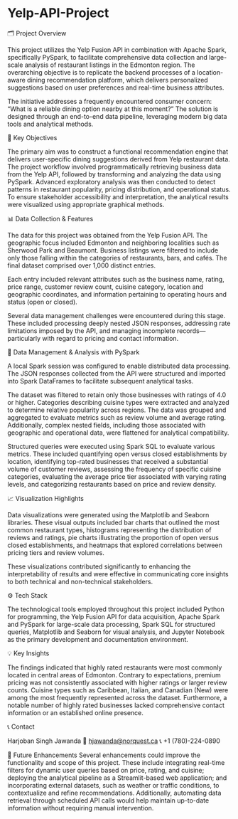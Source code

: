 # Yelp-API-Project

🗂️ Project Overview

This project utilizes the Yelp Fusion API in combination with Apache Spark, specifically PySpark, to facilitate comprehensive data collection and large-scale analysis of restaurant listings in the Edmonton region. The overarching objective is to replicate the backend processes of a location-aware dining recommendation platform, which delivers personalized suggestions based on user preferences and real-time business attributes.

The initiative addresses a frequently encountered consumer concern: “What is a reliable dining option nearby at this moment?” The solution is designed through an end-to-end data pipeline, leveraging modern big data tools and analytical methods.

🎯 Key Objectives

The primary aim was to construct a functional recommendation engine that delivers user-specific dining suggestions derived from Yelp restaurant data. The project workflow involved programmatically retrieving business data from the Yelp API, followed by transforming and analyzing the data using PySpark. Advanced exploratory analysis was then conducted to detect patterns in restaurant popularity, pricing distribution, and operational status. To ensure stakeholder accessibility and interpretation, the analytical results were visualized using appropriate graphical methods.

📊 Data Collection & Features

The data for this project was obtained from the Yelp Fusion API. The geographic focus included Edmonton and neighboring localities such as Sherwood Park and Beaumont. Business listings were filtered to include only those falling within the categories of restaurants, bars, and cafés. The final dataset comprised over 1,000 distinct entries.

Each entry included relevant attributes such as the business name, rating, price range, customer review count, cuisine category, location and geographic coordinates, and information pertaining to operating hours and status (open or closed).

Several data management challenges were encountered during this stage. These included processing deeply nested JSON responses, addressing rate limitations imposed by the API, and managing incomplete records—particularly with regard to pricing and contact information.

🧠 Data Management & Analysis with PySpark

A local Spark session was configured to enable distributed data processing. The JSON responses collected from the API were structured and imported into Spark DataFrames to facilitate subsequent analytical tasks.

The dataset was filtered to retain only those businesses with ratings of 4.0 or higher. Categories describing cuisine types were extracted and analyzed to determine relative popularity across regions. The data was grouped and aggregated to evaluate metrics such as review volume and average rating. Additionally, complex nested fields, including those associated with geographic and operational data, were flattened for analytical compatibility.

Structured queries were executed using Spark SQL to evaluate various metrics. These included quantifying open versus closed establishments by location, identifying top-rated businesses that received a substantial volume of customer reviews, assessing the frequency of specific cuisine categories, evaluating the average price tier associated with varying rating levels, and categorizing restaurants based on price and review density.

📈 Visualization Highlights

Data visualizations were generated using the Matplotlib and Seaborn libraries. These visual outputs included bar charts that outlined the most common restaurant types, histograms representing the distribution of reviews and ratings, pie charts illustrating the proportion of open versus closed establishments, and heatmaps that explored correlations between pricing tiers and review volumes.

These visualizations contributed significantly to enhancing the interpretability of results and were effective in communicating core insights to both technical and non-technical stakeholders.

⚙️ Tech Stack

The technological tools employed throughout this project included Python for programming, the Yelp Fusion API for data acquisition, Apache Spark and PySpark for large-scale data processing, Spark SQL for structured queries, Matplotlib and Seaborn for visual analysis, and Jupyter Notebook as the primary development and documentation environment.

💡 Key Insights

The findings indicated that highly rated restaurants were most commonly located in central areas of Edmonton. Contrary to expectations, premium pricing was not consistently associated with higher ratings or larger review counts. Cuisine types such as Caribbean, Italian, and Canadian (New) were among the most frequently represented across the dataset. Furthermore, a notable number of highly rated businesses lacked comprehensive contact information or an established online presence.

📞 Contact

Harjoban Singh Jawanda
📧 hjawanda@norquest.ca
📞 +1 (780)-224-0890



🔮 Future Enhancements
Several enhancements could improve the functionality and scope of this project. These include integrating real-time filters for dynamic user queries based on price, rating, and cuisine; deploying the analytical pipeline as a Streamlit-based web application; and incorporating external datasets, such as weather or traffic conditions, to contextualize and refine recommendations. Additionally, automating data retrieval through scheduled API calls would help maintain up-to-date information without requiring manual intervention.

